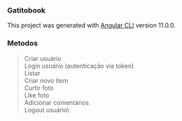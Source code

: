 ### Gatitobook

This project was generated with [Angular CLI](https://github.com/angular/angular-cli) version 11.0.0.

### Metodos

> Criar usuário\
> Login usuário (autenticação via token)\
> Listar\
> Criar novo item\
> Curtir foto\
> Like foto\
> Adicionar comentários\
> Logout usuário\
